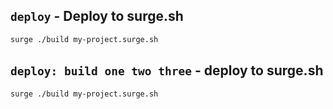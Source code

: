 ## `deploy` - Deploy to surge.sh

```bash
surge ./build my-project.surge.sh
```

## `deploy: build one two three` - deploy to surge.sh

```bash
surge ./build my-project.surge.sh
```
